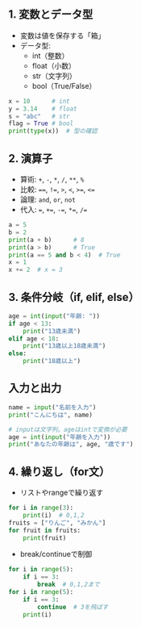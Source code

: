 ## 1. 変数とデータ型

<div class='col2'>
<div>

- 変数は値を保存する「箱」
- データ型:
    - int（整数）
    - float（小数）
    - str（文字列）
    - bool（True/False）

</div>
<div>

```python
x = 10      # int
y = 3.14    # float
s = "abc"   # str
flag = True # bool
print(type(x))  # 型の確認
```

</div>
</div>

## 2. 演算子

<div class='col2'>
<div>

- 算術: `+`, `-`, `*`, `/`, `**`, `%`
- 比較: `==`, `!=`, `>`, `<`, `>=`, `<=`
- 論理: `and`, `or`, `not`
- 代入: `=`, `+=`, `-=`, `*=`, `/=`

</div>
<div>

```python
a = 5
b = 2
print(a + b)      # 8
print(a > b)      # True
print(a == 5 and b < 4)  # True
x = 1
x += 2  # x = 3
```

</div>
</div>

<div class='col2'>
<div>

## 3. 条件分岐（if, elif, else）

```python
age = int(input("年齢: "))
if age < 13:
    print("13歳未満")
elif age < 18:
    print("13歳以上18歳未満")
else:
    print("18歳以上")
```

</div>
<div>

## 入力と出力

```python
name = input("名前を入力")
print("こんにちは", name)

# inputは文字列。ageはintで変換が必要
age = int(input("年齢を入力"))
print("あなたの年齢は", age, "歳です")
```

</div>
</div>

## 4. 繰り返し（for文）

<div class='col2'>
<div>

- リストやrangeで繰り返す

```python
for i in range(3):
    print(i)  # 0,1,2
fruits = ["りんご", "みかん"]
for fruit in fruits:
    print(fruit)
```

</div>
<div>

- break/continueで制御

```python
for i in range(5):
    if i == 3:
        break  # 0,1,2まで
for i in range(5):
    if i == 3:
        continue  # 3を飛ばす
    print(i)
```

</div>
</div>
